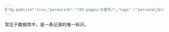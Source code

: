 ```yaml
---
{"dg-publish":true,"permalink":"/02-pages/关键字/","tags":["personal/blog","algorithm/data-structures","os/file"]}
---
```


常见于数据库中，是一条记录的唯一标识。